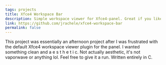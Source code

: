 ```yaml
---
tags: projects
title: Xfce4 Workspace Bar
description: Simple workspace viewer for Xfce4-panel. Great if you like i3status/polybar but want to use Xfce4.
link: https://github.com/jrachele/xfce4-workspace-bar
permalink: false
---
```

This project was essentially an afternoon project after I was frustrated with the default Xfce4 workspace viewer plugin for the panel. I wanted something clean and a e s t h e t i c. Not actually aesthetic, it's not vaporwave or anything lol. Feel free to give it a run. Written entirely in C.
